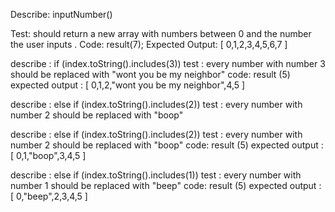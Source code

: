 Describe: inputNumber()

Test: should return a new array with numbers between 0 and the number the user inputs .
Code: result(7); 
Expected Output: [ 0,1,2,3,4,5,6,7 ]

describe : if (index.toString().includes(3)) 
test : every number with number 3 should be replaced with "wont you be my neighbor"
code: result (5)
expected output : [ 0,1,2,"wont you be my neighbor",4,5 ]

describe : else if (index.toString().includes(2))
test : every number with number 2 should be replaced with "boop"

describe : else if (index.toString().includes(2))
test : every number with number 2 should be replaced with "boop"
code: result (5)
expected output : [ 0,1,"boop",3,4,5 ]

describe : else if (index.toString().includes(1))
test : every number with number 1 should be replaced with "beep"
code: result (5)
expected output : [ 0,"beep",2,3,4,5 ]
